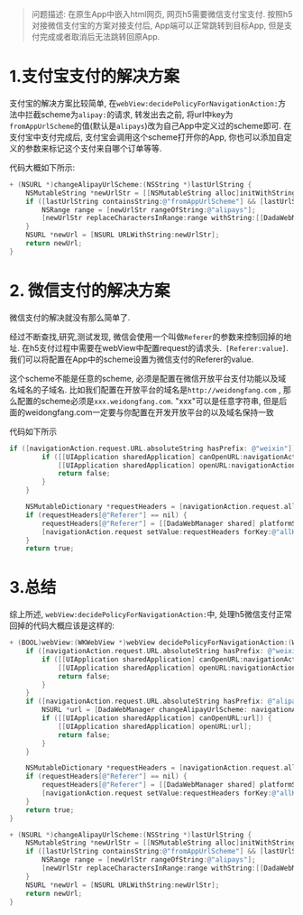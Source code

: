 >  问题描述: 在原生App中嵌入html网页, 网页h5需要微信支付宝支付. 按照h5对接微信支付宝的方案对接支付后, App端可以正常跳转到目标App, 但是支付完成或者取消后无法跳转回原App. 



# 1.支付宝支付的解决方案

支付宝的解决方案比较简单, 在`webView:decidePolicyForNavigationAction:`方法中拦截scheme为`alipay:`的请求, 转发出去之前, 将url中key为`fromAppUrlScheme`的值(默认是`alipays`)改为自己App中定义过的scheme即可. 在支付宝中支付完成后, 支付宝会调用这个scheme打开你的App, 你也可以添加自定义的参数来标记这个支付来自哪个订单等等.

代码大概如下所示:

```objective-c
+ (NSURL *)changeAlipayUrlScheme:(NSString *)lastUrlString {
    NSMutableString *newUrlStr = [[NSMutableString alloc]initWithString:lastUrlString];
    if ([lastUrlString containsString:@"fromAppUrlScheme"] && [lastUrlString containsString:@"alipays"]) {
        NSRange range = [newUrlStr rangeOfString:@"alipays"];
        [newUrlStr replaceCharactersInRange:range withString:[[DadaWebManager shared] platformScheme]];
    }
    NSURL *newUrl = [NSURL URLWithString:newUrlStr];
    return newUrl;
}
```

# 2. 微信支付的解决方案

微信支付的解决就没有那么简单了. 

经过不断查找,研究,测试发现, 微信会使用一个叫做`Referer`的参数来控制回掉的地址. 在h5支付过程中需要在webView中配置request的请求头.` [Referer:value]`. 我们可以将配置在App中的scheme设置为微信支付的Referer的value. 

这个scheme不能是任意的scheme, 必须是配置在微信开放平台支付功能以及域名域名的子域名. 比如我们配置在开放平台的域名是`http://weidongfang.com` , 那么配置的scheme必须是`xxx.weidongfang.com`. "xxx"可以是任意字符串, 但是后面的weidongfang.com一定要与你配置在开发开放平台的以及域名保持一致

代码如下所示

```objective-c
if ([navigationAction.request.URL.absoluteString hasPrefix: @"weixin"]) {
        if ([[UIApplication sharedApplication] canOpenURL:navigationAction.request.URL]) {
            [[UIApplication sharedApplication] openURL:navigationAction.request.URL];
            return false;
        }
    }

    NSMutableDictionary *requestHeaders = [navigationAction.request.allHTTPHeaderFields mutableCopy];
    if (requestHeaders[@"Referer"] == nil) {
        requestHeaders[@"Referer"] = [[DadaWebManager shared] platformScheme];
        [navigationAction.request setValue:requestHeaders forKey:@"allHTTPHeaderFields"];
    }
    return true;
```

# 3.总结

综上所述, `webView:decidePolicyForNavigationAction:`中, 处理h5微信支付正常回掉的代码大概应该是这样的:

```objective-c
+ (BOOL)webView:(WKWebView *)webView decidePolicyForNavigationAction:(WKNavigationAction *)navigationAction {
    if ([navigationAction.request.URL.absoluteString hasPrefix: @"weixin"]) {
        if ([[UIApplication sharedApplication] canOpenURL:navigationAction.request.URL]) {
            [[UIApplication sharedApplication] openURL:navigationAction.request.URL];
            return false;
        }
    }
    if ([navigationAction.request.URL.absoluteString hasPrefix: @"alipay"]) {
        NSURL *url = [DadaWebManager changeAlipayUrlScheme: navigationAction.request.URL.absoluteString];
        if ([[UIApplication sharedApplication] canOpenURL:url]) {
            [[UIApplication sharedApplication] openURL:url];
            return false;
        }
    }

    NSMutableDictionary *requestHeaders = [navigationAction.request.allHTTPHeaderFields mutableCopy];
    if (requestHeaders[@"Referer"] == nil) {
        requestHeaders[@"Referer"] = [[DadaWebManager shared] platformScheme];
        [navigationAction.request setValue:requestHeaders forKey:@"allHTTPHeaderFields"];
    }
    return true;
}

+ (NSURL *)changeAlipayUrlScheme:(NSString *)lastUrlString {
    NSMutableString *newUrlStr = [[NSMutableString alloc]initWithString:lastUrlString];
    if ([lastUrlString containsString:@"fromAppUrlScheme"] && [lastUrlString containsString:@"alipays"]) {
        NSRange range = [newUrlStr rangeOfString:@"alipays"];
        [newUrlStr replaceCharactersInRange:range withString:[[DadaWebManager shared] platformScheme]];
    }
    NSURL *newUrl = [NSURL URLWithString:newUrlStr];
    return newUrl;
}
```











